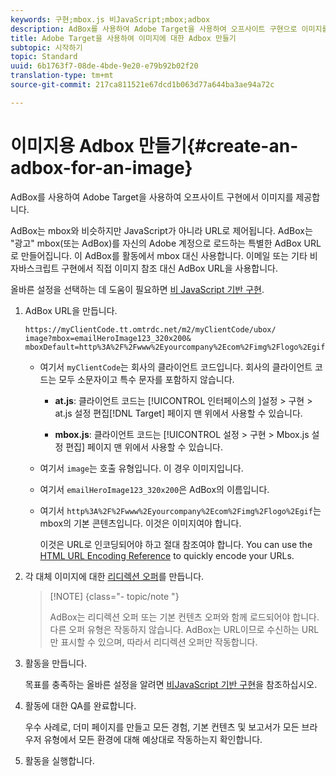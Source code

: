 ```yaml
---
keywords: 구현;mbox.js 비JavaScript;mbox;adbox
description: AdBox를 사용하여 Adobe Target을 사용하여 오프사이트 구현으로 이미지를 제공합니다.
title: Adobe Target을 사용하여 이미지에 대한 Adbox 만들기
subtopic: 시작하기
topic: Standard
uuid: 6b1763f7-08de-4bde-9e20-e79b92b02f20
translation-type: tm+mt
source-git-commit: 217ca811521e67dcd1b063d77a644ba3ae94a72c

---
```



# 이미지용 Adbox 만들기{#create-an-adbox-for-an-image}

AdBox를 사용하여 Adobe Target을 사용하여 오프사이트 구현에서 이미지를 제공합니다.

AdBox는 mbox와 비슷하지만 JavaScript가 아니라 URL로 제어됩니다. AdBox는 "광고" mbox(또는 AdBox)를 자신의 Adobe 계정으로 로드하는 특별한 AdBox URL로 만들어집니다. 이 AdBox를 활동에서 mbox 대신 사용합니다. 이메일 또는 기타 비 자바스크립트 구현에서 직접 이미지 참조 대신 AdBox URL을 사용합니다.

올바른 설정을 선택하는 데 도움이 필요하면  [비 JavaScript 기반 구현](../../c-implementing-target/c-non-javascript-based-implementation/non-javascript-based-implementation.md#concept_4799C58B081A43F6B3B8CC25A8D5D7C4).

1. AdBox URL을 만듭니다.

   ```
   https://myClientCode.tt.omtrdc.net/m2/myClientCode/ubox/
   image?mbox=emailHeroImage123_320x200&
   mboxDefault=http%3A%2F%2Fwww%2Eyourcompany%2Ecom%2Fimg%2Flogo%2Egif
   ```

   * 여기서 `myClientCode`는 회사의 클라이언트 코드입니다. 회사의 클라이언트 코드는 모두 소문자이고 특수 문자를 포함하지 않습니다.

      * **at.js**: 클라이언트 코드는 [!UICONTROL 인터페이스의 ]설정 &gt; 구현 &gt; at.js 설정 편집[!DNL Target] 페이지 맨 위에서 사용할 수 있습니다.

      * **mbox.js**: 클라이언트 코드는 [!UICONTROL 설정 &gt; 구현 &gt; Mbox.js 설정 편집] 페이지 맨 위에서 사용할 수 있습니다.
   * 여기서 `image`는 호출 유형입니다. 이 경우 이미지입니다.

   * 여기서 `emailHeroImage123_320x200`은 AdBox의 이름입니다.

   * 여기서 `http%3A%2F%2Fwww%2Eyourcompany%2Ecom%2Fimg%2Flogo%2Egif`는 mbox의 기본 콘텐츠입니다. 이것은 이미지여야 합니다.

      이것은 URL로 인코딩되어야 하고 절대 참조여야 합니다. You can use the [HTML URL Encoding Reference](https://www.w3schools.com/tags/ref_urlencode.asp) to quickly encode your URLs.


1. 각 대체 이미지에 대한 [리디렉션 오퍼](../../c-experiences/c-manage-content/offer-redirect.md#task_33C80CD722564303B687948261484F94)를 만듭니다.

   >[!NOTE] {class="- topic/note "}
   >
   >AdBox는 리디렉션 오퍼 또는 기본 컨텐츠 오퍼와 함께 로드되어야 합니다. 다른 오퍼 유형은 작동하지 않습니다. AdBox는 URL이므로 수신하는 URL만 표시할 수 있으며, 따라서 리디렉션 오퍼만 작동합니다.

1. 활동을 만듭니다.

   목표를 충족하는 올바른 설정을 알려면 [비JavaScript 기반 구현](../../c-implementing-target/c-non-javascript-based-implementation/non-javascript-based-implementation.md#concept_4799C58B081A43F6B3B8CC25A8D5D7C4)을 참조하십시오.
1. 활동에 대한 QA를 완료합니다.

   우수 사례로, 더미 페이지를 만들고 모든 경험, 기본 컨텐츠 및 보고서가 모든 브라우저 유형에서 모든 환경에 대해 예상대로 작동하는지 확인합니다.

1. 활동을 실행합니다.

